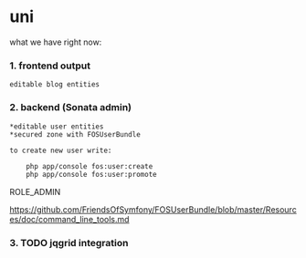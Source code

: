 uni
===
what we have right now:

### 1.  frontend output

    editable blog entities

### 2.  backend (Sonata admin)

    *editable user entities
    *secured zone with FOSUserBundle

    to create new user write:

``` bash
    php app/console fos:user:create
    php app/console fos:user:promote
```
ROLE_ADMIN

<https://github.com/FriendsOfSymfony/FOSUserBundle/blob/master/Resources/doc/command_line_tools.md>

### 3. TODO jqgrid integration
